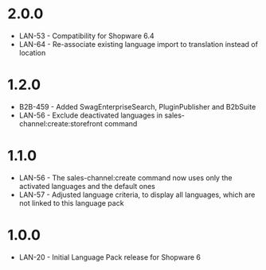 # 2.0.0
- LAN-53 - Compatibility for Shopware 6.4
- LAN-64 - Re-associate existing language import to translation instead of location

# 1.2.0
- B2B-459 - Added SwagEnterpriseSearch, PluginPublisher and B2bSuite
- LAN-56 - Exclude deactivated languages in sales-channel:create:storefront command

# 1.1.0
- LAN-56 - The sales-channel:create command now uses only the activated languages and the default ones
- LAN-57 - Adjusted language criteria, to display all languages, which are not linked to this language pack

# 1.0.0
- LAN-20 - Initial Language Pack release for Shopware 6
